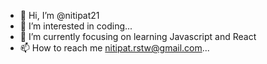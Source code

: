 - 👋 Hi, I’m @nitipat21
- 👀 I’m interested in coding...
- 🌱 I’m currently focusing on learning Javascript and React
- 📫 How to reach me nitipat.rstw@gmail.com...

<!---
nitipat21/nitipat21 is a ✨ special ✨ repository because its `README.md` (this file) appears on your GitHub profile.
You can click the Preview link to take a look at your changes.
--->
